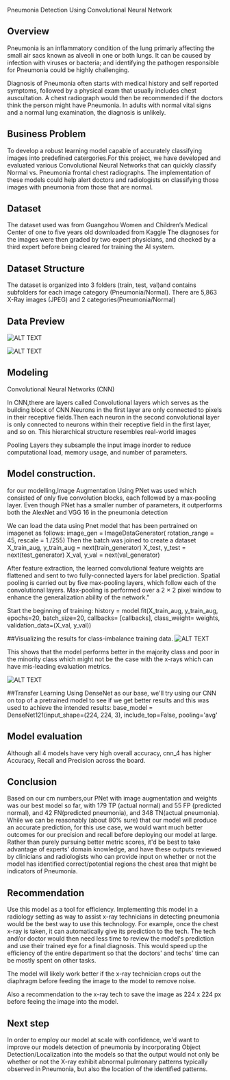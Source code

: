 Pneumonia Detection Using Convolutional Neural Network

## Overview
Pneumonia is an inflammatory condition of the lung primariy affecting the small air sacs known as alveoli in one or both lungs. It can be caused by infection with viruses or bacteria; and identifying the pathogen responsible for Pneumonia could be highly challenging.

Diagnosis of Pneumonia often starts with medical history and self reported symptoms, followed by a physical exam that usually includes chest auscultation. A chest radiograph would then be recommended if the doctors think the person might have Pneumonia. In adults with normal vital signs and a normal lung examination, the diagnosis is unlikely.

## Business Problem
To develop a robust learning model capable of accurately classifying images into predefined catergories.For this project, we have developed and evaluated various Convolutional Neural Networks that can quickly classify Normal vs. Pneumonia frontal chest radiographs. The implementation of these models could help alert doctors and radiologists on classifying those images with pneumonia from those that are normal.

## Dataset
The dataset used was from Guangzhou Women and Children’s Medical Center of one to five years old downloaded from Kaggle
The diagnoses for the images were then graded by two expert physicians, and checked by a third expert before being cleared for training the AI system.

## Dataset Structure
 The dataset is organized into 3 folders (train, test, val)and contains subfolders for each image category (Pneumonia/Normal). There are 5,863 X-Ray images (JPEG) and 2 categories(Pneumonia/Normal)

 ## Data Preview

![ALT TEXT](https://github.com/Yaqi-graphics/group-25-phase-4-project-moringa/blob/Mourine/Image%205.PNG)






![ALT TEXT](https://github.com/Yaqi-graphics/group-25-phase-4-project-moringa/blob/Mourine/Image%202.PNG)





 ## Modeling
 Convolutional Neural Networks (CNN)

 In CNN,there are layers called Convolutional layers which serves as the building block of CNN.Neurons in the first layer are only connected to pixels in their receptive fields.Then each neuron in the second convolutional layer is only connected to neurons within their receptive field in the first layer, and so on. This hierarchical structure resembles real-world images

 Pooling Layers they subsample the input image inorder to reduce computational load, memory usage, and number of parameters.

 ## Model construction.
 for our modelling,Image Augmentation Using PNet was used which consisted of only five convolution blocks, each followed by a max‐pooling layer. Even though PNet has a smaller number of parameters, it outperforms both the AlexNet and VGG 16 in the pneumonia detection

 We can load the data using Pnet model that has been pertrained on imagenet as follows:
 image_gen = ImageDataGenerator(
        rotation_range = 45,
        rescale = 1./255)
Then the batch was joined to create a dataset
    X_train_aug, y_train_aug = next(train_generator)
    X_test, y_test = next(test_generator)
    X_val, y_val = next(val_generator)

After feature extraction, the learned convolutional feature weights are flattened and sent to two fully-connected layers for label prediction. Spatial pooling is carried out by five max-pooling layers, which follow each of the convolutional layers. Max-pooling is performed over a 2 × 2 pixel window to enhance the generalization ability of the network."

Start the beginning of training:
history = model.fit(X_train_aug,
                       y_train_aug,
                       epochs=20,
                       batch_size=20,
                       callbacks= [callbacks],
                       class_weight= weights,
                       validation_data=(X_val, y_val))

##Visualizing the results for class-imbalance training data.
![ALT TEXT](https://github.com/Yaqi-graphics/group-25-phase-4-project-moringa/blob/Mourine/Image%203.PNG)










This shows that the model performs better in the majority class and poor in the minority class which might not be the case with the x-rays which can have mis-leading evaluation metrics.



![ALT TEXT](https://github.com/Yaqi-graphics/group-25-phase-4-project-moringa/blob/Mourine/Image%204.PNG)






















##Transfer Learning
Using DenseNet as our base, we'll try using our CNN on top of a pretrained model to see if we get better results and this was used to achieve the intended results:
base_model = DenseNet121(input_shape=(224, 224, 3),
                         include_top=False,
                         pooling='avg'
## Model evaluation
Although all 4 models have very high overall accuracy, cnn_4 has higher Accuracy, Recall and Precision across the board.














## Conclusion
Based on our cm numbers,our PNet with image augmentation and weights was our best model so far, with 179 TP (actual normal) and 55 FP (predicted normal), and 42 FN(predicted pneumonia), and 348 TN(actual pneumonia). While we can be reasonably (about 80% sure) that our model will produce an accurate prediction, for this use case, we would want much better outcomes for our precision and recall before deploying our model at large.
Rather than purely pursuing better metric scores, it'd be best to take advantage of experts' domain knowledge, and have these outputs reviewed by clinicians and radiologists who can provide input on whether or not the model has identified correct/potential regions the chest area that might be indicators of Pneumonia.

## Recommendation
Use this model as a tool for efficiency. Implementing this model in a radiology setting as way to assist x-ray technicians in detecting pneumonia would be the best way to use this technology. For example, once the chest x-ray is taken, it can automatically give its prediction to the tech. The tech and/or doctor would then need less time to review the model's prediction and use their trained eye for a final diagnosis. This would speed up the efficiency of the entire department so that the doctors' and techs' time can be mostly spent on other tasks.

The model will likely work better if the x-ray technician crops out the diaphragm before feeding the image to the model to remove noise.

Also a recommendation to the x-ray tech to save the image as 224 x 224 px before feeing the image into the model.

## Next step
In order to employ our model at scale with confidence, we'd want to improve our models detection of pneumonia by incorporating Object Detection/Localization into the models so that the output would not only be whether or not the X-ray exhibit abnormal pulmonary patterns typically observed in Pneumonia, but also the location of the identified patterns.
